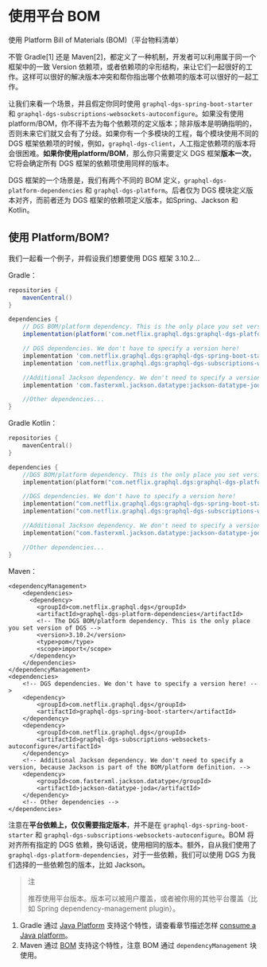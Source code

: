 # 使用平台 BOM

使用 Platform Bill of Materials \(BOM\)（平台物料清单）

不管 Gradle\[1\] 还是 Maven\[2\]，都定义了一种机制，开发者可以利用属于同一个框架中的一致 Version 依赖项，或者依赖项的伞形结构，来让它们一起很好的工作。这样可以很好的解决版本冲突和帮你指出哪个依赖项的版本可以很好的一起工作。

让我们来看一个场景，并且假定你同时使用 `graphql-dgs-spring-boot-starter` 和 `graphql-dgs-subscriptions-websockets-autoconfigure`。如果没有使用 platform/BOM，你不得不去为每个依赖项的定义版本；除非版本是明确指明的，否则未来它们就又会有了分歧。如果你有一个多模块的工程，每个模块使用不同的DGS 框架依赖项的时候，例如，`graphql-dgs-client`，人工指定依赖项的版本将会很困难。**如果你使用platform/BOM**，那么你只需要定义 DGS 框架**版本一次**，它将会确定所有 DGS 框架的依赖项使用同样的版本。

DGS 框架的一个场景是，我们有两个不同的 BOM 定义，`graphql-dgs-platform-dependencies` 和 `graphql-dgs-platform`。后者仅为 DGS 模块定义版本对齐，而前者还为 DGS 框架的依赖项定义版本，如Spring、Jackson 和 Kotlin。

## 使用 Platform/BOM?

我们一起看一个例子，并假设我们想要使用 DGS 框架 3.10.2...

Gradle：

```groovy
repositories {
    mavenCentral()
}

dependencies {
    // DGS BOM/platform dependency. This is the only place you set version of DGS
    implementation(platform('com.netflix.graphql.dgs:graphql-dgs-platform-dependencies:3.10.2'))

    // DGS dependencies. We don't have to specify a version here!
    implementation 'com.netflix.graphql.dgs:graphql-dgs-spring-boot-starter'
    implementation 'com.netflix.graphql.dgs:graphql-dgs-subscriptions-websockets-autoconfigure'

    //Additional Jackson dependency. We don't need to specify a version, because Jackson is part of the BOM/platform definition.
    implementation 'com.fasterxml.jackson.datatype:jackson-datatype-joda'

    //Other dependencies...
}
```

Gradle Kotlin：

```kotlin
repositories {
    mavenCentral()
}

dependencies {
    //DGS BOM/platform dependency. This is the only place you set version of DGS
    implementation(platform("com.netflix.graphql.dgs:graphql-dgs-platform-dependencies:3.10.2"))

    //DGS dependencies. We don't have to specify a version here!
    implementation("com.netflix.graphql.dgs:graphql-dgs-spring-boot-starter")
    implementation("com.netflix.graphql.dgs:graphql-dgs-subscriptions-websockets-autoconfigure")

    //Additional Jackson dependency. We don't need to specify a version, because Jackson is part of the BOM/platform definition.
    implementation("com.fasterxml.jackson.datatype:jackson-datatype-joda")

    //Other dependencies...
}
```

Maven：

```markup
<dependencyManagement>
    <dependencies>
      <dependency>
        <groupId>com.netflix.graphql.dgs</groupId>
        <artifactId>graphql-dgs-platform-dependencies</artifactId>
        <!-- The DGS BOM/platform dependency. This is the only place you set version of DGS -->
        <version>3.10.2</version>
        <type>pom</type>
        <scope>import</scope>
      </dependency>
    </dependencies>
</dependencyManagement>
<dependencies>
    <!-- DGS dependencies. We don't have to specify a version here! -->
    <dependency>
        <groupId>com.netflix.graphql.dgs</groupId>
        <artifactId>graphql-dgs-spring-boot-starter</artifactId>
    </dependency>
    <dependency>
        <groupId>com.netflix.graphql.dgs</groupId>
        <artifactId>graphql-dgs-subscriptions-websockets-autoconfigure</artifactId>
    </dependency>
    <!-- Additional Jackson dependency. We don't need to specify a version, because Jackson is part of the BOM/platform definition. -->
    <dependency>
        <groupId>com.fasterxml.jackson.datatype</groupId>
        <artifactId>jackson-datatype-joda</artifactId>
    </dependency>
    <!-- Other dependencies -->
</dependencies>
```

注意在**平台依赖上，仅仅需要指定版本**，并不是在 `graphql-dgs-spring-boot-starter` 和 `graphql-dgs-subscriptions-websockets-autoconfigure`。BOM 将对齐所有指定的 DGS 依赖，换句话说，使用相同的版本。额外，自从我们使用了 `graphql-dgs-platform-dependencies`，对于一些依赖，我们可以使用 DGS 为我们选择的一些依赖包的版本，比如 Jackson。

> 注
>
> 推荐使用平台版本。版本可以被用户覆盖，或者被你用的其他平台覆盖（比如 Spring dependency-management plugin）。

1. Gradle 通过 [Java Platform](https://docs.gradle.org/current/userguide/java_platform_plugin.html) 支持这个特性，请查看章节描述怎样 [consume a Java platform](https://docs.gradle.org/current/userguide/java_platform_plugin.html#sec:java_platform_consumption)。
2. Maven 通过 [BOM](https://maven.apache.org/guides/introduction/introduction-to-dependency-mechanism.html#bill-of-materials-bom-poms) 支持这个特性，注意 BOM 通过 `dependencyManagement` 块使用。

